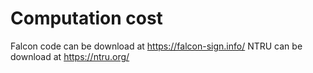 # Computation cost
Falcon code can be download at https://falcon-sign.info/
NTRU can be download at https://ntru.org/
